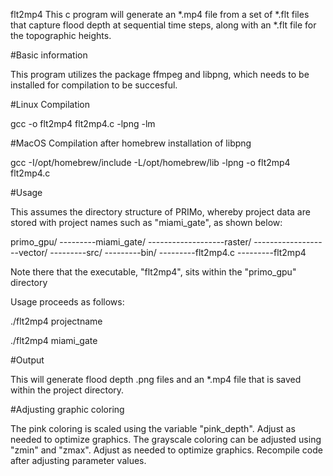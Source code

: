flt2mp4
This c program will generate an *.mp4 file from a set of *.flt files that capture flood depth 
at sequential time steps, along with an *.flt file for the topographic heights.

#Basic information

This program utilizes the package ffmpeg and libpng, which needs to be installed for compilation to be succesful.

#Linux Compilation

gcc -o flt2mp4 flt2mp4.c -lpng -lm

#MacOS Compilation after homebrew installation of libpng

gcc -I/opt/homebrew/include -L/opt/homebrew/lib -lpng -o flt2mp4 flt2mp4.c

#Usage

This assumes the directory structure of PRIMo, whereby project data are stored with project names
such as "miami_gate", as shown below:

primo_gpu/
---------miami_gate/
-------------------raster/
-------------------vector/
---------src/
---------bin/
---------flt2mp4.c
---------flt2mp4

Note there that the executable, "flt2mp4", sits within the "primo_gpu" directory


Usage proceeds as follows:

./flt2mp4 projectname

./flt2mp4 miami_gate

#Output

This will generate flood depth .png files and an *.mp4 file that is saved within the project directory.

#Adjusting graphic coloring

The pink coloring is scaled using the variable "pink_depth". Adjust as needed to optimize graphics.
The grayscale coloring can be adjusted using "zmin" and "zmax". Adjust as needed to optimize graphics.
Recompile code after adjusting parameter values.


